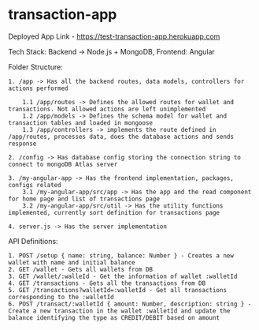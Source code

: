 # transaction-app
Deployed App Link - https://test-transaction-app.herokuapp.com

Tech Stack: Backend -> Node.js + MongoDB, Frontend: Angular

Folder Structure:

    1. /app -> Has all the backend routes, data models, controllers for actions performed

        1.1 /app/routes -> Defines the allowed routes for wallet and transactions. Not allowed actions are left unimplemented
        1.2 /app/models -> Defines the schema model for wallet and transaction tables and loaded in mongoose
        1.3 /app/controllers -> implements the route defined in /app/routes, processes data, does the database actions and sends response

    2. /config -> Has database config storing the connection string to connect to mongoDB Atlas server

    3. /my-angular-app -> Has the frontend implementation, packages, configs related
        3.1 /my-angular-app/src/app -> Has the app and the read component for home page and list of transactions page
        3.2 /my-angular-app/src/util -> Has the utility functions implemented, currently sort definition for transactions page

    4. server.js -> Has the server implementation 

API Definitions:

    1. POST /setup { name: string, balance: Number } - Creates a new wallet with name and initial balance
    2. GET /wallet - Gets all wallets from DB
    3. GET /wallet/:walleId - Get the information of wallet :walletId
    4. GET /transactions - Gets all the transactions from DB
    5. GET /transactions?walletId=:walletId - Get all transactions corresponding to the :walletId
    6. POST /transact/:walletId { amount: Number, description: string } - Create a new transaction in the wallet :walletId and update the balance identifying the type as CREDIT/DEBIT based on amount

